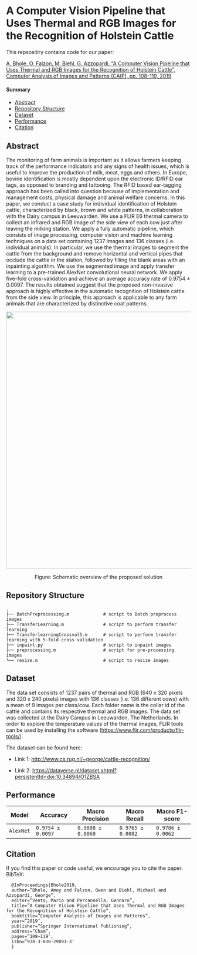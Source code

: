 # A Computer Vision Pipeline that Uses Thermal and RGB Images for the Recognition of Holstein Cattle

This repsositiry contains code for our paper:

[A. Bhole, O. Falzon, M. Biehl, G. Azzopardi, “A Computer Vision Pipeline that Uses Thermal and RGB Images for the Recognition of Holstein Cattle”, Computer Analysis of Images and Patterns (CAIP), pp. 108-119, 2019](https://link.springer.com/chapter/10.1007/978-3-030-29891-3_10)

#### Summary

* [Abstract](#Abstract)
* [Repository Structure](#Repository-Structure)
* [Dataset](#Dataset)
* [Performance](#Performance)
* [Citation](#Citation)

## Abstract

The monitoring of farm animals is important as it allows farmers keeping track of the performance indicators and any signs of health issues, which is useful to improve the production of milk, meat, eggs and others. In Europe, bovine identification is mostly dependent upon the electronic ID/RFID ear tags, as opposed to branding and tattooing. The RFID based ear-tagging approach has been called into question because of implementation and management costs, physical damage and animal welfare concerns. In this paper, we conduct a case study for individual identification of Holstein cattle, characterized by black, brown and white patterns, in collaboration with the Dairy campus in Leeuwarden. We use a FLIR E6 thermal camera to collect an infrared and RGB image of the side view of each cow just after leaving the milking station. We apply a fully automatic pipeline, which consists of image processing, computer vision and machine learning techniques on a data set containing 1237 images and 136 classes (i.e. individual animals). In particular, we use the thermal images to segment the cattle from the background and remove horizontal and vertical pipes that occlude the cattle in the station, followed by filling the blank areas with an inpainting algorithm. We use the segmented image and apply transfer learning to a pre-trained AlexNet convolutional neural network. We apply five-fold cross-validation and achieve an average accuracy rate of 0.9754 ± 0.0097. The results obtained suggest that the proposed non-invasive approach is highly effective in the automatic recognition of Holstein cattle from the side view. In principle, this approach is applicable to any farm animals that are characterized by distinctive coat patterns.

<p align="center">
    <img src="https://github.com/ameybhole/IIHC/blob/master/System_overview.jpg" width="700"/>
</p>

<p align="center">
Figure: Schematic overview of the proposed solution
</p>


## Repository Structure

```
.
├── BatchPreprocessing.m             # script to Batch preprocess images 
├── TransferLearning.m               # script to perform transfer learning 
├── TransferlearningCrossval5.m      # script to perform transfer learning with 5-fold cross validation  
├── inpaint.py                       # script to inpaint images
├── preprocessing.m                  # script for pre-processing images
└── resize.m                         # script to resize images
```

## Dataset

The data set consists of 1237 pairs of thermal and RGB (640 x 320 pixels and 320 x 240 pixels) images with 136 classes (i.e. 136 different cows) with a mean of 9 images per class/cow. Each folder name is the collar id of the cattle and contains its respective thermal and RGB images. The data set was collected at the Dairy Campus in Leeuwarden, The Netherlands. In order to explore the temperature values of the thermal images, FLIR tools can be used by installing the software (https://www.flir.com/products/flir-tools/).

The dataset can be found here: 

- Link 1: http://www.cs.rug.nl/~george/cattle-recognition/

- Link 2: https://dataverse.nl/dataset.xhtml?persistentId=doi:10.34894/O1ZBSA

## Performance 

|          Model         |   Accuracy   | Macro Precision  | Macro Recall | Macro F1-score | 
| ---------------------- | ------------ | ------------ | ------------ | ------------ |
| `AlexNet`              | `0.9754 ± 0.0097` | `0.9808 ± 0.0060` | `0.9765 ± 0.0082` | `0.9786 ± 0.0062` |

## Citation

If you find this paper or code useful, we encourage you to cite the paper. BibTeX:

      @InProceedings{Bhole2019,
      author=”Bhole, Amey and Falzon, Owen and Biehl, Michael and Azzopardi, George”,
      editor=”Vento, Mario and Percannella, Gennaro”,
      title=”A Computer Vision Pipeline that Uses Thermal and RGB Images for the Recognition of Holstein Cattle”,
      booktitle=”Computer Analysis of Images and Patterns”,
      year=”2019″,
      publisher=”Springer International Publishing”,
      address=”Cham”,
      pages=”108–119″,
      isbn=”978-3-030-29891-3″
      }

